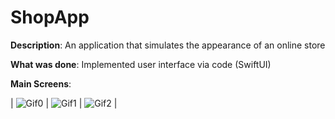 # ShopApp

**Description**: An application that simulates the appearance of an online store

**What was done**: Implemented user interface via code (SwiftUI)

**Main Screens**:

| ![Gif0](https://github.com/vel9988/ShopApp/assets/58105647/683fa04f-381d-4c65-b5e3-adabb7fad6d5) | 
![Gif1](https://github.com/vel9988/ShopApp/assets/58105647/cfb0b8b1-af78-4e75-8d1f-96651604ea18) | 
![Gif2](https://github.com/vel9988/ShopApp/assets/58105647/392cb2b0-e4a6-4393-9863-e9446fa3627f) |






